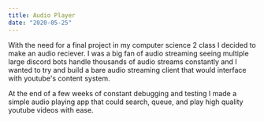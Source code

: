 ```yaml
---
title: Audio Player
date: "2020-05-25"
---
```


With the need for a final project in my computer science 2 class I decided to make an audio reciever. I was a big fan of audio streaming seeing multiple large discord bots handle thousands of audio streams constantly and I wanted to try and build a bare audio streaming client that would interface with youtube's content system.

At the end of a few weeks of constant debugging and testing I made a simple audio playing app that could search, queue, and play high quality youtube videos with ease.